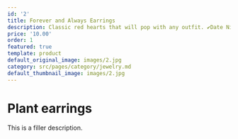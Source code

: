 ```yaml
---
id: '2'
title: Forever and Always Earrings
description: Classic red hearts that will pop with any outfit. ✔Date Night Dress   ✔
price: '10.00'
order: 1
featured: true
template: product
default_original_image: images/2.jpg
category: src/pages/category/jewelry.md
default_thumbnail_image: images/2.jpg
---
```

# Plant earrings

This is a filler description.
